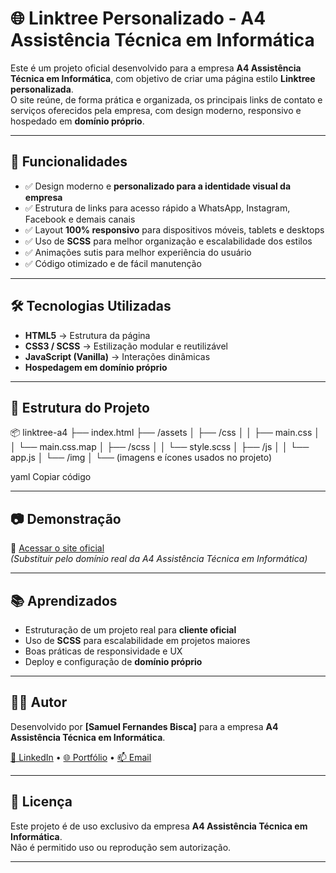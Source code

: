 # 🌐 Linktree Personalizado - A4 Assistência Técnica em Informática

Este é um projeto oficial desenvolvido para a empresa **A4 Assistência Técnica em Informática**, com objetivo de criar uma página estilo **Linktree personalizada**.  
O site reúne, de forma prática e organizada, os principais links de contato e serviços oferecidos pela empresa, com design moderno, responsivo e hospedado em **domínio próprio**.

---

## 🚀 Funcionalidades

- ✅ Design moderno e **personalizado para a identidade visual da empresa**  
- ✅ Estrutura de links para acesso rápido a WhatsApp, Instagram, Facebook e demais canais  
- ✅ Layout **100% responsivo** para dispositivos móveis, tablets e desktops  
- ✅ Uso de **SCSS** para melhor organização e escalabilidade dos estilos  
- ✅ Animações sutis para melhor experiência do usuário  
- ✅ Código otimizado e de fácil manutenção  

---

## 🛠️ Tecnologias Utilizadas

- **HTML5** → Estrutura da página  
- **CSS3 / SCSS** → Estilização modular e reutilizável  
- **JavaScript (Vanilla)** → Interações dinâmicas  
- **Hospedagem em domínio próprio**  

---

## 📁 Estrutura do Projeto

📦 linktree-a4
├── index.html
├── /assets
│ ├── /css
│ │ ├── main.css
│ │ └── main.css.map
│ ├── /scss
│ │ └── style.scss
│ ├── /js
│ │ └── app.js
│ └── /img
│ └── (imagens e ícones usados no projeto)

yaml
Copiar código

---

## 📷 Demonstração

🔗 [Acessar o site oficial](https://seudominio.com)  
*(Substituir pelo domínio real da A4 Assistência Técnica em Informática)*

---

## 📚 Aprendizados

- Estruturação de um projeto real para **cliente oficial**  
- Uso de **SCSS** para escalabilidade em projetos maiores  
- Boas práticas de responsividade e UX  
- Deploy e configuração de **domínio próprio**  

---

## 👨‍💻 Autor

Desenvolvido por **[Samuel Fernandes Bisca]** para a empresa **A4 Assistência Técnica em Informática**.  

[🔗 LinkedIn]([https://www.linkedin.com/in/seuusuario](https://www.linkedin.com/in/samuel-fernandes-761aa9334)) • [🌐 Portfólio](https://portfolio-comercial-samuel.vercel.app/) • [📫 Email](perfilfreelancer@gmail.com)

---

## 📄 Licença

Este projeto é de uso exclusivo da empresa **A4 Assistência Técnica em Informática**.  
Não é permitido uso ou reprodução sem autorização.

---
